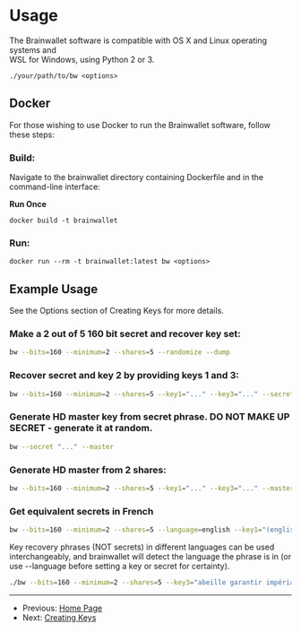 # Usage

The Brainwallet software is compatible with OS X and Linux operating systems and \
WSL for Windows, using Python 2 or 3.

`./your/path/to/bw <options>`

## Docker

For those wishing to use Docker to run the Brainwallet software, follow these steps:

### Build:

Navigate to the brainwallet directory containing Dockerfile and in the command-line interface:

**Run Once**
```
docker build -t brainwallet
```

### Run:

```
docker run --rm -t brainwallet:latest bw <options>
```

## Example Usage

See the Options section of Creating Keys for more details.

### Make a 2 out of 5 160 bit secret and recover key set:

```bash
bw --bits=160 --minimum=2 --shares=5 --randomize --dump
```

### Recover secret and key 2 by providing keys 1 and 3:

```bash
bw --bits=160 --minimum=2 --shares=5 --key1="..." --key3="..." --secret --key2
```

### Generate HD master key from secret phrase.  DO NOT MAKE UP SECRET - generate it at random.

```bash
bw --secret "..." --master
```

### Generate HD master from 2 shares:
```bash
bw --bits=160 --minimum=2 --shares=5 --key1="..." --key3="..." --master
```
### Get equivalent secrets in French

```bash
bw --bits=160 --minimum=2 --shares=5 --language=english --key1="(english)" --language=french --key1
```

Key recovery phrases (NOT secrets) in different languages can be used interchangeably, and brainwallet will detect the language the phrase is in (or use --language before setting a key or secret for certainty).

```bash
./bw --bits=160 --minimum=2 --shares=5 --key3="abeille garantir impérial écureuil radieux enfouir soleil ethnie empereur fluctuer tamiser aboutir digérer détourer tornade" --key1="ahead copper tonight naive finish rich afford grain swift true virus shrug access gate quantum" --secret
```

---

+ Previous: [Home Page](README.md "Home Page")
+ Next: [Creating Keys](createOverview.md "Creating Keys")
